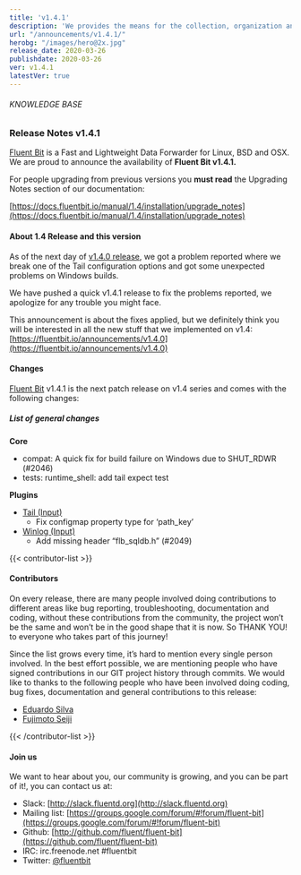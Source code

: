 ```yaml
---
title: 'v1.4.1'
description: 'We provides the means for the collection, organization and computerized retrieval of knowledge and Lightweight Data Forwarder for Linux, BSD and OSX. We are proud to announce the availability of Fluent Bit v1.4.1.'
url: "/announcements/v1.4.1/"
herobg: "/images/hero@2x.jpg"
release_date: 2020-03-26
publishdate: 2020-03-26
ver: v1.4.1
latestVer: true
---
```


###### KNOWLEDGE BASE

### Release Notes v1.4.1

[Fluent Bit](https://fluentbit.io/) is a Fast and Lightweight Data Forwarder for Linux, BSD and OSX. We are proud to announce the availability of **Fluent Bit v1.4.1.**

For people upgrading from previous versions you **must read** the Upgrading Notes section of our documentation:

[https://docs.fluentbit.io/manual/1.4/installation/upgrade_notes](https://docs.fluentbit.io/manual/1.4/installation/upgrade_notes)

#### About 1.4 Release and this version

As of the next day of [v1.4.0 release](https://fluentbit.io/announcements/v1.4.0), we got a problem reported where we break one of the Tail configuration options and got some unexpected problems on Windows builds.

We have pushed a quick v1.4.1 release to fix the problems reported, we apologize for any trouble you might face.

This announcement is about the fixes applied, but we definitely think you will be interested in all the new stuff that we implemented on v1.4: [https://fluentbit.io/announcements/v1.4.0](https://fluentbit.io/announcements/v1.4.0)

#### Changes

[Fluent Bit](https://fluentbit.io) v1.4.1 is the next patch release on v1.4 series and comes with the following changes:

##### List of general changes


**Core**

* compat: A quick fix for build failure on Windows due to SHUT_RDWR (#2046)
* tests: runtime_shell: add tail expect test



**Plugins**

* [Tail (Input)](https://docs.fluentbit.io/manual/1.4/inputs/tail/)
  * Fix configmap property type for ‘path_key’
* [Winlog (Input)](https://docs.fluentbit.io/manual/1.4/inputs/winlog/)
  * Add missing header “flb_sqldb.h” (#2049)


{{< contributor-list >}}

#### Contributors

On every release, there are many people involved doing contributions to different areas like bug reporting, troubleshooting, documentation and coding, without these contributions from the community, the project won’t be the same and won’t be in the good shape that it is now. So THANK YOU! to everyone who takes part of this journey!

Since the list grows every time, it’s hard to mention every single person involved. In the best effort possible, we are mentioning people who have signed contributions in our GIT project history through commits. We would like to thanks to the following people who have been involved doing coding, bug fixes, documentation and general contributions to this release:

* [Eduardo Silva](https://github.com/edsiper)
* [Fujimoto Seiji](https://github.com/fujimotos)

{{< /contributor-list >}}

#### Join us

We want to hear about you, our community is growing, and you can be part of it!, you can contact us at:

* Slack: [http://slack.fluentd.org](http://slack.fluentd.org)
* Mailing list: [https://groups.google.com/forum/#!forum/fluent-bit](https://groups.google.com/forum/#!forum/fluent-bit)
* Github: [http://github.com/fluent/fluent-bit](https://github.com/fluent/fluent-bit)
* IRC: irc.freenode.net #fluentbit
* Twitter: [@fluentbit](https://twitter.com/fluentbit)
